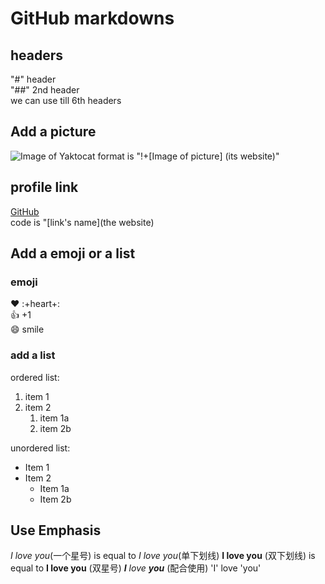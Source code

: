 # GitHub markdowns

## headers
"#" header  
"##" 2nd header   
we can use till 6th headers

## Add a picture
![Image of Yaktocat](https://octodex.github.com/images/yaktocat.png)
format is   "!+[Image of picture] (its website)"

## profile link
[GitHub](https:/github.com)  
code is  "[link's name](the website)

## Add a emoji or a list

### emoji 
:heart: :+heart+:  
:+1: +1  
:smile: smile  

### add a list
ordered list:
1. item 1
2. item 2  
   1. item 1a
   2. item 2b  
  
unordered list:
* Item 1
* Item 2
  * Item 1a
  * Item 2b

## Use Emphasis 
*I love you*(一个星号) is equal to _I love you_(单下划线)
__I love you__ (双下划线) is equal to **I love you** (双星号)
_**I** love **you**_ (配合使用)
'I' love 'you'
